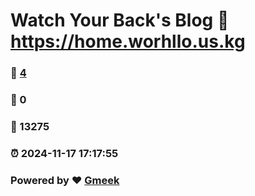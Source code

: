 # Watch Your Back's Blog :link: https://home.worhllo.us.kg 
### :page_facing_up: [4](https://home.worhllo.us.kg/tag.html) 
### :speech_balloon: 0 
### :hibiscus: 13275 
### :alarm_clock: 2024-11-17 17:17:55 
### Powered by :heart: [Gmeek](https://github.com/Meekdai/Gmeek)
